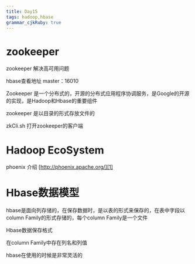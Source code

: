 ```yaml
---
title: Day15
tags: hadoop,hbase
grammar_cjkRuby: true
---
```


# zookeeper
zookeeper 解决高可用问题

hbase查看地址 master：16010

Zookeeper 是一个分布式的，开源的分布式应用程序协调服务，是Google的开源的实现，是Hadoop和Hbase的重要组件

zookeeper 是以目录的形式存放文件的

zkCli.sh 打开zookeeper的客户端


# Hadoop EcoSystem

phoenix 介绍 [http://phoenix.apache.org/][1]



# Hbase数据模型
hbase是面向列存储的，在保存数据时，是以表的形式来保存的，在表中字段以column Family的形式存储的，每个column Family是一个文件


Hbase数据保存格式

在column Family中存在列名和列值

hbase在使用的时候是非常灵活的


 [1]: http://phoenix.apache.org/